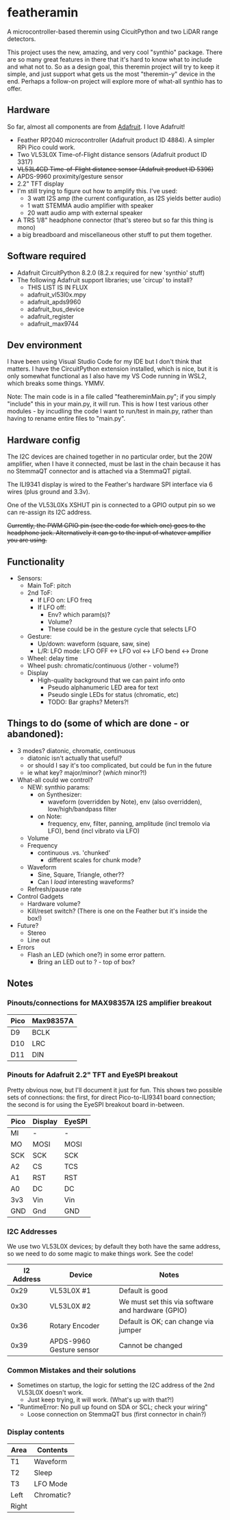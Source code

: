 # featheramin
A microcontroller-based theremin using CicuitPython and two LiDAR range detectors. 

This project uses the new, amazing, and very cool "synthio" package. 
There are so many great features in there that it's hard to know what to include and what not to. 
So as a design goal, this theremin project will try to keep it simple, 
and just support what gets us the most "theremin-y" device in the end.
Perhaps a follow-on project will explore more of what-all synthio has to offer.

## Hardware
So far, almost all components are from [Adafruit](https://www.adafruit.com). I love Adafruit!
 * Feather RP2040 microcontroller (Adafruit product ID 4884). A simpler RPi Pico could work.
 * Two VL53L0X Time-of-Flight distance sensors (Adafruit product ID 3317)
 * <strike>VL53L4CD Time-of-Flight distance sensor (Adafruit product ID 5396)</strike>
 * APDS-9960 proximity/gesture sensor
 * 2.2" TFT display
 * I'm still trying to figure out how to amplify this. I've used:
   * 3 watt I2S amp (the current configuration, as I2S yields better audio)
   * 1 watt STEMMA audio amplifier with speaker
   * 20 watt audio amp with external speaker
 * A TRS 1/8" headphone connector (that's stereo but so far this thing is mono)
 * a big breadboard and miscellaneous other stuff to put them together.

## Software required
 * Adafruit CircuitPython 8.2.0 (8.2.x required for new 'synthio' stuff)
 * The following Adafruit support libraries; use 'circup' to install?
   * THIS LIST IS IN FLUX
   * adafruit_vl53l0x.mpy
   * adafruit_apds9960
   * adafruit_bus_device
   * adafruit_register
   * adafruit_max9744

## Dev environment
I have been using Visual Studio Code for my IDE but I don't think that matters. I have the CircuitPython extension installed, which is nice, but it is only somewhat functional as I also have my VS Code running in WSL2, which breaks some things. YMMV.

Note: The main code is in a file called "feathereminMain.py"; if you simply "include" this in your main.py, it will run. This is how I test various other modules - by incudling the code I want to run/test in main.py, rather than having to rename entire files to "main.py".

## Hardware config
The I2C devices are chained together in no particular order, but the 20W amplifier, when I have it connected, 
must be last in the chain because it has no StemmaQT connector and is attached via a StemmaQT pigtail.

The ILI9341 display is wired to the Feather's hardware SPI interface via 6 wires (plus ground and 3.3v).

One of the VL53L0Xs XSHUT pin is connected to a GPIO output pin so we can re-assign its I2C address.

<strike>Currently, the PWM GPIO pin (see the code for which one) goes to the headphone jack. Alternatively it can go to the input of whatever amplfier you are using.</strike>


## Functionality
 * Sensors:
   * Main ToF: pitch
   * 2nd ToF:
     * If LFO on: LFO freq
     * If LFO off:
       * Env? which param(s)?
       * Volume?
       * These could be in the gesture cycle that selects LFO
   * Gesture:
     * Up/down: waveform (square, saw, sine)
     * L/R: LFO mode: LFO OFF <-> LFO vol <-> LFO bend <-> Drone
   * Wheel: delay time
   * Wheel push: chromatic/continuous (/other - volume?)
   * Display
     * High-quality background that we can paint info onto
       * Pseudo alphanumeric LED area for text
       * Pseudo single LEDs for status (chromatic, etc)
       * TODO: Bar graphs? Meters?!

## Things to do (some of which are done - or abandoned):
 * 3 modes? diatonic, chromatic, continuous
   * diatonic isn't actually that useful?
   *   or should I say it's too complicated, but could be fun in the future
   *   ie what key? major/minor? (*which* minor?!)
 * What-all could we control?
   * NEW: synthio params:
     * on Synthesizer:
       * waveform (overridden by Note), env (also overridden), low/high/bandpass filter
     * on Note:
       * frequency, env, filter, panning, amplitude (incl tremolo via LFO), bend (incl vibrato via LFO)
   * Volume
   * Frequency
     * continuous .vs. 'chunked'
       * different scales for chunk mode?
   * Waveform
     * Sine, Square, Triangle, other??
     * Can I *load* interesting waveforms?
   * Refresh/pause rate
 * Control Gadgets
   * Hardware volume?
   * Kill/reset switch? (There is one on the Feather but it's inside the box!)
 * Future?
   * Stereo
   * Line out
 * Errors
   * Flash an LED (which one?) in some error pattern.
     * Bring an LED out to ? - top of box?


## Notes
### Pinouts/connections for MAX98357A I2S amplifier breakout
| Pico   | Max98357A |
| ------ | --------- |
| D9     | BCLK      |
| D10    | LRC       |
| D11    | DIN       |

### Pinouts for Adafruit 2.2" TFT and EyeSPI breakout
Pretty obvious now, but I'll document it just for fun. 
This shows two possible sets of connections: 
the first, for direct Pico-to-ILI9341 board connection; 
the second is for using the EyeSPI breakout board in-between.

| Pico   | Display | EyeSPI |
| ------ | ------- | ------ |
| MI     | -       | -      |
| MO     | MOSI    | MOSI   |
| SCK    | SCK     | SCK    |
| A2     | CS      | TCS    |
| A1     | RST     | RST    |
| A0     | DC      | DC     |
| 3v3    | Vin     | Vin    |
| GND    | Gnd     | GND    |

### I2C Addresses
We use two VL53L0X devices; by default they both have the same address, 
so we need to do some magic to make things work. See the code!

| I2 Address | Device | Notes |
| ---------- | ------ | ----- |
| 0x29       | VL53L0X #1 | Default is good |
| 0x30       | VL53L0X #2 | We must set this via software and hardware (GPIO) |
| 0x36       | Rotary Encoder | Default is OK; can change via jumper |
| 0x39       | APDS-9960 Gesture sensor | Cannot be changed |


### Common Mistakes and their solutions
* Sometimes on startup, the logic for setting the I2C address of the 2nd VL53L0X doesn't work.
  * Just keep trying, it will work. (What's up with that?!)
* "RuntimeError: No pull up found on SDA or SCL; check your wiring"
  * Loose connection on StemmaQT bus (first connector in chain?)

### Display contents
| Area | Contents |
| ---- | -------- |
| T1   | Waveform |
| T2   | Sleep    | 
| T3   | LFO Mode |
| Left | Chromatic? |
| Right |        |
